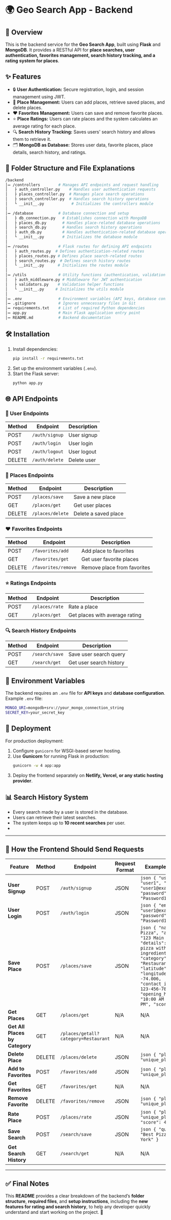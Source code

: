 # 🌍 Geo Search App - Backend  

## 🚀 Overview  
This is the backend service for the **Geo Search App**, built using **Flask** and **MongoDB**. It provides a RESTful API for **place searches, user authentication, favorites management, search history tracking, and a rating system for places**.  

## ✨ Features  
- 🔒 **User Authentication:** Secure registration, login, and session management using JWT.  
- 📌 **Place Management:** Users can add places, retrieve saved places, and delete places.  
- ❤️ **Favorites Management:** Users can save and remove favorite places.  
- ⭐ **Place Ratings:** Users can rate places and the system calculates an average rating for each place.  
- 🔍 **Search History Tracking:** Saves users' search history and allows them to retrieve it.  
- 🗂 **MongoDB as Database:** Stores user data, favorite places, place details, search history, and ratings.  

## 💂️ Folder Structure and File Explanations  
```bash  
/backend  
│➖ /controllers        # Manages API endpoints and request handling  
│   ├️ auth_controller.py    # Handles user authentication requests  
│   ├️ places_controller.py  # Manages place search operations  
│   ├️ search_controller.py  # Handles search history operations  
│   └️ __init__.py            # Initializes the controllers module  
│  
│➖ /database           # Database connection and setup  
│   ├️ db_connection.py   # Establishes connection with MongoDB  
│   ├️ places_db.py       # Handles place-related database operations  
│   ├️ search_db.py       # Handles search history operations  
│   ├️ auth_db.py         # Handles authentication-related database operations  
│   └️ __init__.py        # Initializes the database module  
│  
│➖ /routes             # Flask routes for defining API endpoints  
│   ├️ auth_routes.py  # Defines authentication-related routes  
│   ├️ places_routes.py # Defines place search-related routes  
│   ├️ search_routes.py  # Defines search history routes  
│   └️ __init__.py      # Initializes the routes module  
│  
│➖ /utils              # Utility functions (authentication, validation, etc.)  
│   ├️ auth_middleware.py # Middleware for JWT authentication  
│   ├️ validators.py    # Validation helper functions  
│   └️ __init__.py     # Initializes the utils module  
│  
│➖ .env                # Environment variables (API keys, database connection)  
│➖ .gitignore          # Ignores unnecessary files in Git  
│➖ requirements.txt    # List of required Python dependencies  
│➖ app.py              # Main Flask application entry point  
│➖ README.md           # Backend documentation  
```

## 🛠️ Installation  
1. Install dependencies:  
   ```sh  
   pip install -r requirements.txt  
   ```  
2. Set up the environment variables (`.env`).  
3. Start the Flask server:  
   ```sh  
   python app.py  
   ```  

## 🌐 API Endpoints  

### 👤 User Endpoints  
| Method | Endpoint              | Description         |  
|--------|-----------------------|---------------------|  
| POST   | `/auth/signup`        | User signup        |  
| POST   | `/auth/login`         | User login         |  
| POST   | `/auth/logout`        | User logout        |  
| DELETE | `/auth/delete`        | Delete user        |  

### 📌 Places Endpoints  
| Method  | Endpoint              | Description           |  
|---------|-----------------------|-----------------------|  
| POST    | `/places/save`        | Save a new place     |  
| GET     | `/places/get`         | Get user places      |  
| DELETE  | `/places/delete`      | Delete a saved place |  

### ❤️ Favorites Endpoints  
| Method  | Endpoint                  | Description                 |  
|---------|---------------------------|-----------------------------|  
| POST    | `/favorites/add`           | Add place to favorites      |  
| GET     | `/favorites/get`           | Get user favorite places    |  
| DELETE  | `/favorites/remove`        | Remove place from favorites |  

### ⭐ Ratings Endpoints  
| Method  | Endpoint                  | Description                 |  
|---------|---------------------------|-----------------------------|  
| POST    | `/places/rate`            | Rate a place                |  
| GET     | `/places/get`              | Get places with average rating |  

### 🔍 Search History Endpoints  
| Method  | Endpoint                  | Description                 |  
|---------|---------------------------|-----------------------------|  
| POST    | `/search/save`            | Save user search query      |  
| GET     | `/search/get`             | Get user search history     |  

## 🔑 Environment Variables  
The backend requires an `.env` file for **API keys** and **database configuration**.  
Example `.env` file:  
```sh  
MONGO_URI=mongodb+srv://your_mongo_connection_string  
SECRET_KEY=your_secret_key  
```  

## 🚀 Deployment  
For production deployment:  
1. Configure `gunicorn` for WSGI-based server hosting.  
2. Use **Gunicorn** for running Flask in production:  
   ```sh  
   gunicorn -w 4 app:app  
   ```  
3. Deploy the frontend separately on **Netlify, Vercel, or any static hosting provider**.  

## 📊 Search History System  
- Every search made by a user is stored in the database.  
- Users can retrieve their latest searches.  
- The system keeps up to **10 recent searches** per user.
- 

---
## 🚀 How the Frontend Should Send Requests

| **Feature**           | **Method** | **Endpoint**            | **Request Format** | **Example Request** |
|----------------------|-----------|-------------------------|--------------------|----------------------|
| **User Signup**      | POST      | `/auth/signup`          | JSON               | ```json { "username": "user1", "email": "user1@example.com", "password": "Password123!" }``` |
| **User Login**       | POST      | `/auth/login`           | JSON               | ```json { "email": "user1@example.com", "password": "Password123!" }``` |
| **Save Place**       | POST      | `/places/save`          | JSON               | ```json { "name": "Best Pizza", "address": "123 Main St", "details": "Italian pizza with fresh ingredients", "category": "Restaurant", "latitude": 40.7128, "longitude": -74.006, "contact_info": "+1 123-456-7890", "opening_hours": "10:00 AM - 11:00 PM", "score": 4.5 }``` |
| **Get Places**       | GET       | `/places/get`           | N/A                | N/A |
| **Get All Places by Category** | GET | `/places/getall?category=Restaurant` | N/A | N/A |
| **Delete Place**     | DELETE    | `/places/delete`        | JSON               | ```json { "place_id": "unique_place_id" }``` |
| **Add to Favorites** | POST      | `/favorites/add`        | JSON               | ```json { "place_id": "unique_place_id" }``` |
| **Get Favorites**    | GET       | `/favorites/get`        | N/A                | N/A |
| **Remove Favorite**  | DELETE    | `/favorites/remove`     | JSON               | ```json { "place_id": "unique_place_id" }``` |
| **Rate Place**       | POST      | `/places/rate`          | JSON               | ```json { "place_id": "unique_place_id", "score": 4.5 }``` |
| **Save Search**      | POST      | `/search/save`          | JSON               | ```json { "query": "Best Pizza in New York" }``` |
| **Get Search History** | GET     | `/search/get`           | N/A                | N/A |
---

## ✅ Final Notes  
This **README** provides a clear breakdown of the backend’s **folder structure**, **required files**, and **setup instructions**, including the **new features for rating and search history**, to help any developer quickly understand and start working on the project. 🚀
